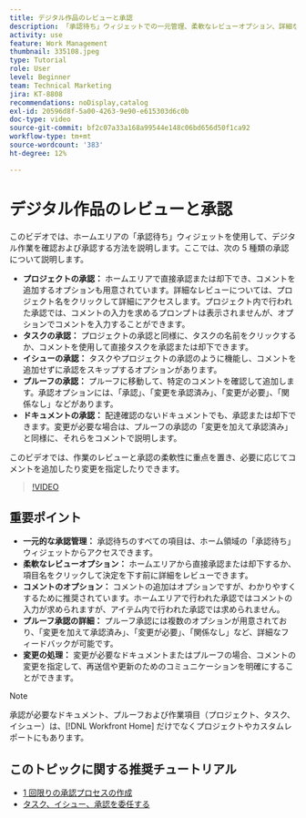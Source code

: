 ```yaml
---
title: デジタル作品のレビューと承認
description: 「承認待ち」ウィジェットでの一元管理、柔軟なレビューオプション、詳細なプルーフ承認の選択、コミュニケーションと更新を効率的に行うための明確なコメント付けにより、承認ワークフローを簡素化します。
activity: use
feature: Work Management
thumbnail: 335108.jpeg
type: Tutorial
role: User
level: Beginner
team: Technical Marketing
jira: KT-8808
recommendations: noDisplay,catalog
exl-id: 20596d8f-5a00-4263-9e90-e615303d6c0b
doc-type: video
source-git-commit: bf2c07a33a168a99544e148c06bd656d50f1ca92
workflow-type: tm+mt
source-wordcount: '383'
ht-degree: 12%

---
```


# デジタル作品のレビューと承認

このビデオでは、ホームエリアの「承認待ち」ウィジェットを使用して、デジタル作業を確認および承認する方法を説明します。&#x200B; ここでは、次の 5 種類の承認について説明します。

* **プロジェクトの承認：** ホームエリアで直接承認または却下でき、コメントを追加するオプションも用意されています。&#x200B; 詳細なレビューについては、プロジェクト名をクリックして詳細にアクセスします。&#x200B; プロジェクト内で行われた承認では、コメントの入力を求めるプロンプトは表示されませんが、オプションでコメントを入力することができます。
* **タスクの承認：** プロジェクトの承認と同様に、タスクの名前をクリックするか、コメントを使用して直接タスクを承認または却下できます。
* **イシューの承認：** タスクやプロジェクトの承認のように機能し、コメントを追加せずに承認をスキップするオプションがあります。
* **プルーフの承認：** プルーフに移動して、特定のコメントを確認して追加します。&#x200B; 承認オプションには、「承認」、「変更を承認済み」、「変更が必要」、「関係なし」などがあります。
* **ドキュメントの承認：** 配達確認のないドキュメントでも、承認または却下できます。&#x200B; 変更が必要な場合は、プルーフの承認の「変更を加えて承認済み」と同様に、それらをコメントで説明します。

このビデオでは、作業のレビューと承認の柔軟性に重点を置き、必要に応じてコメントを追加したり変更を指定したりできます。&#x200B;

>[!VIDEO](https://video.tv.adobe.com/v/335108/?quality=12&learn=on&enablevpops)

## 重要ポイント

* **一元的な承認管理：** 承認待ちのすべての項目は、ホーム領域の「承認待ち」ウィジェットからアクセスできます。&#x200B;
* **柔軟なレビューオプション：** ホームエリアから直接承認または却下するか、項目名をクリックして決定を下す前に詳細をレビューできます。&#x200B;
* **コメントのオプション：** コメントの追加はオプションですが、わかりやすくするために推奨されています。&#x200B; ホームエリアで行われた承認ではコメントの入力が求められますが、アイテム内で行われた承認では求められません。&#x200B;
* **プルーフ承認の詳細：** プルーフ承認には複数のオプションが用意されており、「変更を加えて承認済み」、「変更が必要」、「関係なし」など、詳細なフィードバックが可能です。&#x200B;
* **変更の処理：** 変更が必要なドキュメントまたはプルーフの場合、コメントの変更を指定して、再送信や更新のためのコミュニケーションを明確にすることができます。&#x200B;


>[!NOTE]
>
>承認が必要なドキュメント、プルーフおよび作業項目（プロジェクト、タスク、イシュー）は、[!DNL Workfront Home] だけでなくプロジェクトやカスタムレポートにもあります。

## このトピックに関する推奨チュートリアル

* [1 回限りの承認プロセスの作成](/help/manage-work/approval-processes-and-milestone-paths/create-a-single-use-approval-process.md)
* [タスク、イシュー、承認を委任する](/help/manage-work/approval-processes-and-milestone-paths/delegate-approvals.md)


<!---
learn more URLS
Approving work
Home area for Reviewers
Guides
Home overview for Reviewers
Issue page overview
--->
